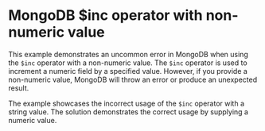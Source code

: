 # MongoDB $inc operator with non-numeric value
This example demonstrates an uncommon error in MongoDB when using the `$inc` operator with a non-numeric value.  The `$inc` operator is used to increment a numeric field by a specified value. However, if you provide a non-numeric value, MongoDB will throw an error or produce an unexpected result.

The example showcases the incorrect usage of the `$inc` operator with a string value. The solution demonstrates the correct usage by supplying a numeric value.